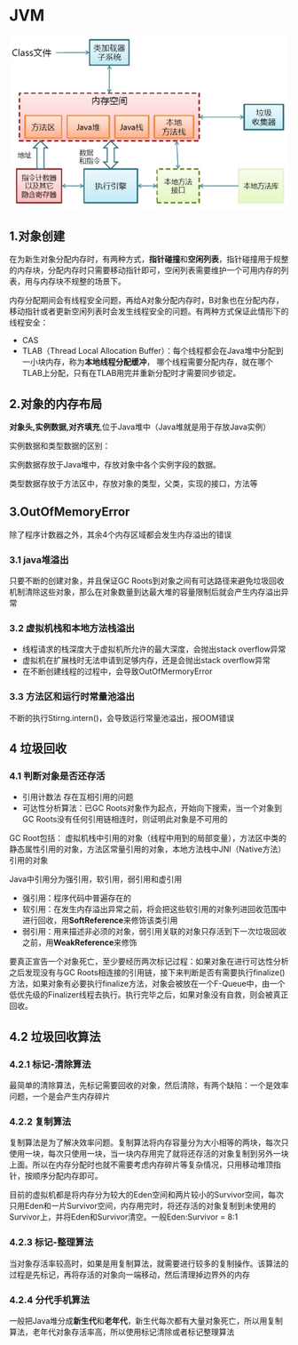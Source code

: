 # JVM

![](https://github.com/Chengganghu/PATHTOBRILLIANT/blob/master/Chenggang/tiantianxuexi/img/jvm.png)  

## 1.对象创建

在为新生对象分配内存时，有两种方式，**指针碰撞**和**空闲列表**，指针碰撞用于规整的内存块，分配内存时只需要移动指针即可，空闲列表需要维护一个可用内存的列表，用与内存块不规整的场景下。

内存分配期间会有线程安全问题，再给A对象分配内存时，B对象也在分配内存，移动指针或者更新空闲列表时会发生线程安全的问题。有两种方式保证此情形下的线程安全：

- CAS
- TLAB（Thread Local Allocation Buffer）：每个线程都会在Java堆中分配到一小块内存，称为**本地线程分配缓冲**， 哪个线程需要分配内存，就在哪个TLAB上分配，只有在TLAB用完并重新分配时才需要同步锁定。

## 2.对象的内存布局

 **对象头,实例数据,对齐填充**,位于Java堆中（Java堆就是用于存放Java实例）

实例数据和类型数据的区别：

实例数据存放于Java堆中，存放对象中各个实例字段的数据。

类型数据存放于方法区中，存放对象的类型，父类，实现的接口，方法等

## 3.OutOfMemoryError

除了程序计数器之外，其余4个内存区域都会发生内存溢出的错误

### 3.1 java堆溢出

只要不断的创建对象，并且保证GC Roots到对象之间有可达路径来避免垃圾回收机制清除这些对象，那么在对象数量到达最大堆的容量限制后就会产生内存溢出异常

### 3.2 虚拟机栈和本地方法栈溢出

- 线程请求的栈深度大于虚拟机所允许的最大深度，会抛出stack overflow异常
- 虚拟机在扩展栈时无法申请到足够内存，还是会抛出stack overflow异常
- 在不断创建线程的过程中，会导致OutOfMermoryError

### 3.3 方法区和运行时常量池溢出

不断的执行Stirng.intern()，会导致运行常量池溢出，报OOM错误



## 4 垃圾回收

### 4.1 判断对象是否还存活

- 引用计数法 存在互相引用的问题
- 可达性分析算法：已GC Roots对象作为起点，开始向下搜索，当一个对象到GC Roots没有任何引用链相连时，则证明此对象是不可用的

GC Root包括： 虚拟机栈中引用的对象（线程中用到的局部变量），方法区中类的静态属性引用的对象，方法区常量引用的对象，本地方法栈中JNI（Native方法）引用的对象

Java中引用分为强引用，软引用，弱引用和虚引用

- 强引用：程序代码中普遍存在的
- 软引用：在发生内存溢出异常之前，将会把这些软引用的对象列进回收范围中进行回收，用**SoftReference**来修饰该类引用
- 弱引用：用来描述非必须的对象，弱引用关联的对象只存活到下一次垃圾回收之前，用**WeakReference**来修饰

要真正宣告一个对象死亡，至少要经历两次标记过程：如果对象在进行可达性分析之后发现没有与GC Roots相连接的引用链，接下来判断是否有需要执行finalize()方法，如果对象有必要执行finalize方法，对象会被放在一个F-Queue中，由一个低优先级的Finalizer线程去执行。执行完毕之后，如果对象没有自救，则会被真正回收。



## 4.2 垃圾回收算法

### 4.2.1 标记-清除算法

最简单的清除算法，先标记需要回收的对象，然后清除，有两个缺陷：一个是效率问题，一个是会产生内存碎片

### 4.2.2 复制算法

复制算法是为了解决效率问题。复制算法将内存容量分为大小相等的两块，每次只使用一块，每次只使用一块，当一块内存用完了就将还存活的对象复制到另外一块上面。所以在内存分配时也就不需要考虑内存碎片等复杂情况，只用移动堆顶指针，按顺序分配内存即可。

目前的虚拟机都是将内存分为较大的Eden空间和两片较小的Survivor空间，每次只用Eden和一片Survivor空间，内存用完时，将还存活的对象复制到未使用的Survivor上，并将Eden和Survivor清空。一般Eden:Survivor = 8:1

### 4.2.3 标记-整理算法

当对象存活率较高时，如果是用复制算法，就需要进行较多的复制操作。该算法的过程是先标记，再将存活的对象向一端移动，然后清理掉边界外的内存

### 4.2.4 分代手机算法

一般把Java堆分成**新生代**和**老年代**，新生代每次都有大量对象死亡，所以用复制算法，老年代对象存活率高，所以使用标记清除或者标记整理算法